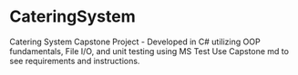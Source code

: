 # CateringSystem
Catering System Capstone Project - Developed in C# utilizing OOP fundamentals, File I/O, and unit testing using MS Test
Use Capstone md to see requirements and instructions. 
